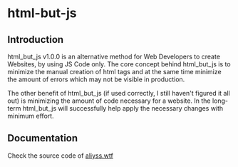 # html-but-js

## Introduction
html_but_js v1.0.0 is an alternative method for Web Developers to create Websites, by using JS Code only. The core concept behind html_but_js is to minimize the manual creation of html tags and at the same time minimize the amount of errors which may not be visible in production.

The other benefit of html_but_js (if used correctly, I still haven't figured it all out) is minimizing the amount of code necessary for a website. In the long-term html_but_js will successfully help apply the necessary changes with minimum effort.

## Documentation
Check the source code of [aliyss.wtf](http://aliyss.wtf)
